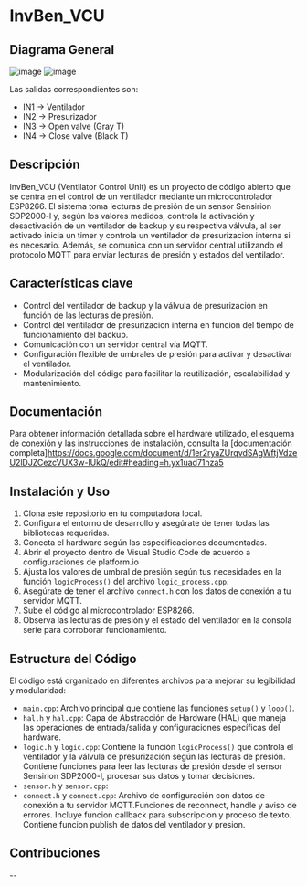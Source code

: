 # InvBen_VCU
## Diagrama General
![image](https://github.com/LaurusAg/InvBen_VCU/assets/112956184/179796f9-37e7-41ea-9939-64df46fd6628)
![image](https://github.com/LaurusAg/InvBen_VCU/assets/112956184/c8007882-5fec-4a4d-a12c-d2e135ce335d)

Las salidas correspondientes son:
- IN1 → Ventilador
- IN2 → Presurizador
- IN3 → Open valve (Gray T)
- IN4 → Close valve (Black T)
## Descripción

InvBen_VCU (Ventilator Control Unit) es un proyecto de código abierto que se centra en el control de un ventilador mediante un microcontrolador ESP8266. El sistema toma lecturas de presión de un sensor Sensirion SDP2000-l y, según los valores medidos, controla la activación y desactivación de un ventilador de backup y su respectiva válvula, al ser activado inicia un timer y controla un ventilador de presurizacion interna si es necesario. Además, se comunica con un servidor central utilizando el protocolo MQTT para enviar lecturas de presión y estados del ventilador.

## Características clave

- Control del ventilador de backup y la válvula de presurización en función de las lecturas de presión.
- Control del ventilador de presurizacion interna en funcion del tiempo de funcionamiento del backup.
- Comunicación con un servidor central vía MQTT.
- Configuración flexible de umbrales de presión para activar y desactivar el ventilador.
- Modularización del código para facilitar la reutilización, escalabilidad y mantenimiento.

## Documentación

Para obtener información detallada sobre el hardware utilizado, el esquema de conexión y las instrucciones de instalación, consulta la [documentación completa]https://docs.google.com/document/d/1er2ryaZUrqvdSAgWftjVdzeU2lDJZCezcVUX3w-lUkQ/edit#heading=h.yx1uad71hza5

## Instalación y Uso

1. Clona este repositorio en tu computadora local.
2. Configura el entorno de desarrollo y asegúrate de tener todas las bibliotecas requeridas.
3. Conecta el hardware según las especificaciones documentadas.
4. Abrir el proyecto dentro de Visual Studio Code de acuerdo a configuraciones de platform.io
5. Ajusta los valores de umbral de presión según tus necesidades en la función `logicProcess()` del archivo `logic_process.cpp`.
6. Asegúrate de tener el archivo `connect.h` con los datos de conexión a tu servidor MQTT.
7. Sube el código al microcontrolador ESP8266.
8. Observa las lecturas de presión y el estado del ventilador en la consola serie para corroborar funcionamiento.

## Estructura del Código

El código está organizado en diferentes archivos para mejorar su legibilidad y modularidad:

- `main.cpp`: Archivo principal que contiene las funciones `setup()` y `loop()`.
- `hal.h` y `hal.cpp`: Capa de Abstracción de Hardware (HAL) que maneja las operaciones de entrada/salida y configuraciones específicas del hardware.
- `logic.h` y `logic.cpp`: Contiene la función `logicProcess()` que controla el ventilador y la válvula de presurización según las lecturas de presión. Contiene funciones para leer las lecturas de presión desde el sensor Sensirion SDP2000-l, procesar sus datos y tomar decisiones.
- `sensor.h` y `sensor.cpp`: 
- `connect.h` y `connect.cpp`: Archivo de configuración con datos de conexión a tu servidor MQTT.Funciones de reconnect, handle y aviso de errores. Incluye funcion callback para subscripcion y proceso de texto. Contiene funcion publish de datos del ventilador y presion. 

## Contribuciones

--

